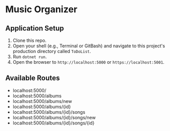 # Music Organizer

## Application Setup

1. Clone this repo.
2. Open your shell (e.g., Terminal or GitBash) and navigate to this project's production directory called `ToDoList`. 
3. Run `dotnet run`.
4. Open the browser to `http://localhost:5000` or `https://localhost:5001`.

## Available Routes

* localhost:5000/
* localhost:5000/albums
* localhost:5000/albums/new
* localhost:5000/albums/{id}
* localhost:5000/albums/{id}/songs
* localhost:5000/albums/{id}/songs/new
* localhost:5000/albums/{id}/songs/{id}
